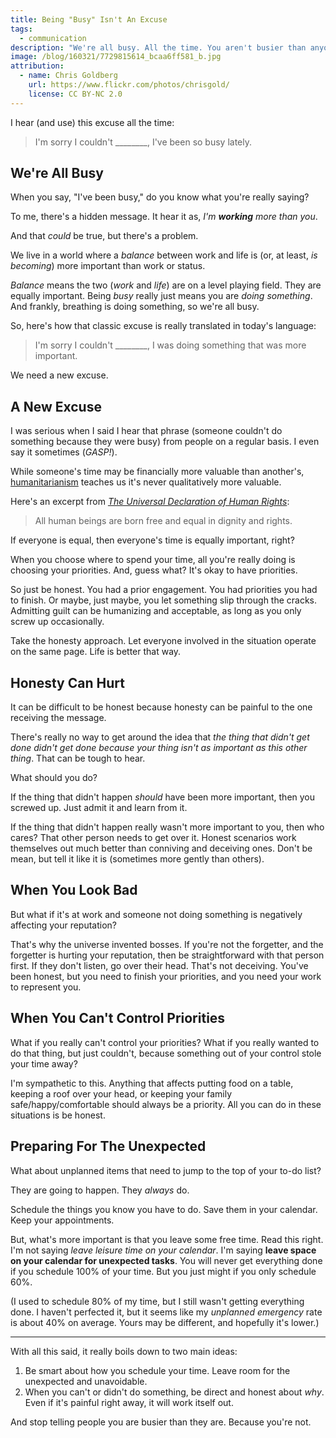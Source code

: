 ```yaml
---
title: Being "Busy" Isn't An Excuse
tags:
  - communication
description: "We're all busy. All the time. You aren't busier than anyone else. You just need to learn how to communicate why you can't (or couldn't) do something."
image: /blog/160321/7729815614_bcaa6ff581_b.jpg
attribution:
  - name: Chris Goldberg
    url: https://www.flickr.com/photos/chrisgold/
    license: CC BY-NC 2.0
---
```


I hear (and use) this excuse all the time:

> I'm sorry I couldn't \_\_\_\_\_\_\_\_, I've been so busy lately.

## We're All Busy

When you say, "I've been busy," do you know what you're really saying?

To me, there's a hidden message. It hear it as, _I'm **working** more than you_.

And that _could_ be true, but there's a problem.

We live in a world where a _balance_ between work and life is (or, at least, _is becoming_) more important than work or status.

_Balance_ means the two (_work_ and _life_) are on a level playing field. They are equally important. Being _busy_ really just means you are _doing something_. And frankly, breathing is doing something, so we're all busy.

So, here's how that classic excuse is really translated in today's language:

> I'm sorry I couldn't \_\_\_\_\_\_\_\_, I was doing something that was more important.

We need a new excuse.

## A New Excuse

I was serious when I said I hear that phrase (someone couldn't do something because they were busy) from people on a regular basis. I even say it sometimes (_GASP!_).

While someone's time may be financially more valuable than another's, [humanitarianism](https://en.wikipedia.org/wiki/Humanitarianism) teaches us it's never qualitatively more valuable.

Here's an excerpt from [_The Universal Declaration of Human Rights_](http://www.un.org/en/documents/udhr/):

> All human beings are born free and equal in dignity and rights.

If everyone is equal, then everyone's time is equally important, right?

When you choose where to spend your time, all you're really doing is choosing your priorities. And, guess what? It's okay to have priorities.

So just be honest. You had a prior engagement. You had priorities you had to finish. Or maybe, just maybe, you let something slip through the cracks. Admitting guilt can be humanizing and acceptable, as long as you only screw up occasionally.

Take the honesty approach. Let everyone involved in the situation operate on the same page. Life is better that way.

## Honesty Can Hurt

It can be difficult to be honest because honesty can be painful to the one receiving the message.

There's really no way to get around the idea that _the thing that didn't get done didn't get done because your thing isn't as important as this other thing_. That can be tough to hear.

What should you do?

If the thing that didn't happen _should_ have been more important, then you screwed up. Just admit it and learn from it.

If the thing that didn't happen really wasn't more important to you, then who cares? That other person needs to get over it. Honest scenarios work themselves out much better than conniving and deceiving ones. Don't be mean, but tell it like it is (sometimes more gently than others).

## When You Look Bad

But what if it's at work and someone not doing something is negatively affecting your reputation?

That's why the universe invented bosses. If you're not the forgetter, and the forgetter is hurting your reputation, then be straightforward with that person first. If they don't listen, go over their head. That's not deceiving. You've been honest, but you need to finish your priorities, and you need your work to represent you.

## When You Can't Control Priorities

What if you really can't control your priorities? What if you really wanted to do that thing, but just couldn't, because something out of your control stole your time away?

I'm sympathetic to this. Anything that affects putting food on a table, keeping a roof over your head, or keeping your family safe/happy/comfortable should always be a priority. All you can do in these situations is be honest.

## Preparing For The Unexpected

What about unplanned items that need to jump to the top of your to-do list?

They are going to happen. They _always_ do.

Schedule the things you know you have to do. Save them in your calendar. Keep your appointments.

But, what's more important is that you leave some free time. Read this right. I'm not saying _leave leisure time on your calendar_. I'm saying **leave space on your calendar for unexpected tasks**. You will never get everything done if you schedule 100% of your time. But you just might if you only schedule 60%.

(I used to schedule 80% of my time, but I still wasn't getting everything done. I haven't perfected it, but it seems like my _unplanned emergency_ rate is about 40% on average. Yours may be different, and hopefully it's lower.)

---

With all this said, it really boils down to two main ideas:

1. Be smart about how you schedule your time. Leave room for the unexpected and unavoidable.
2. When you can't or didn't do something, be direct and honest about _why_. Even if it's painful right away, it will work itself out.

And stop telling people you are busier than they are. Because you're not.
